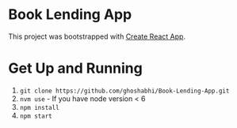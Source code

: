 # Book Lending App
This project was bootstrapped with [Create React App](https://github.com/facebookincubator/create-react-app).

# Get Up and Running

1. `git clone https://github.com/ghoshabhi/Book-Lending-App.git`
2. `nvm use` - If you have node version < 6
3. `npm install`
4. `npm start`

